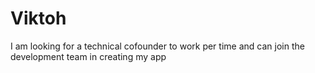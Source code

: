 # Viktoh
I am looking for a technical cofounder to work per time and can join the development team in creating my app
